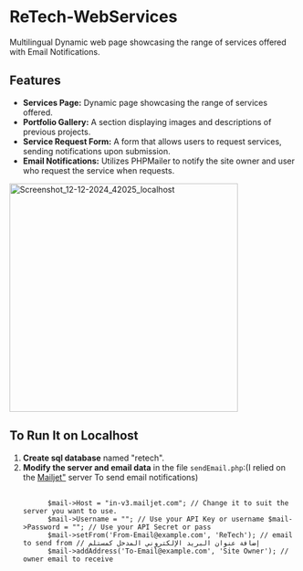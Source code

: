 <h1>ReTech-WebServices</h1>
<p>Multilingual Dynamic web page showcasing the range of services offered with Email Notifications.</p> 
<h2>Features</h2>
<ul>
  <li><strong>Services Page:</strong>
    Dynamic page showcasing the range of services offered.</li> <li><strong>Portfolio Gallery:</strong>
      A section displaying images and descriptions of previous projects.</li> <li><strong>Service Request Form:</strong> A form that allows users to request services, sending notifications upon submission.</li> 
  <li><strong>Email Notifications:</strong> Utilizes PHPMailer to notify the site owner and user who request the service when requests.</li>
</ul>
<img src="https://github.com/user-attachments/assets/4c69fdb0-1b20-4bed-915e-e2fb7b7f9f3b" alt="Screenshot_12-12-2024_42025_localhost" width="400" height="auto"> 
<h2>To Run It on Localhost</h2>
<ol>
  <li><strong>Create sql database</strong> named "retech".</li> 
  <li><strong>Modify the server and email data</strong> 
  in the file <code>sendEmail.php</code>:(I relied on the <a href="https://www.mailjet.com/" target="_blank" rel="noopener noreferrer">Mailjet"</a>  server To send email notifications) 
    <pre> <code> 
      $mail->Host = "in-v3.mailjet.com"; // Change it to suit the server you want to use. 
      $mail->Username = ""; // Use your API Key or username $mail->Password = ""; // Use your API Secret or pass 
      $mail->setFrom('From-Email@example.com', 'ReTech'); // email to send from // إضافة عنوان البريد الإلكتروني المدخل كمستلم 
      $mail->addAddress('To-Email@example.com', 'Site Owner'); // owner email to receive </code>
